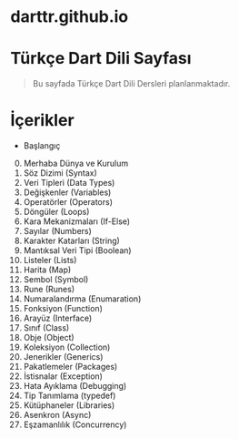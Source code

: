 # darttr.github.io

Türkçe Dart Dili Sayfası
========================


> Bu sayfada Türkçe Dart Dili Dersleri planlanmaktadır.

# İçerikler
- Başlangıç
0. Merhaba Dünya ve Kurulum
1. Söz Dizimi (Syntax)
2. Veri Tipleri (Data Types)
3. Değişkenler (Variables)
4. Operatörler (Operators)
5. Döngüler (Loops)
6. Kara Mekanizmaları (If-Else)
7. Sayılar (Numbers)
8. Karakter Katarları (String)
9. Mantıksal Veri Tipi (Boolean)
10. Listeler (Lists)
11. Harita (Map)
12. Sembol (Symbol)
13. Rune (Runes)
13. Numaralandırma (Enumaration)
14. Fonksiyon (Function)
15. Arayüz (Interface)
16. Sınıf (Class)
17. Obje (Object)
18. Koleksiyon (Collection)
19. Jenerikler (Generics)
20. Pakatlemeler (Packages)
21. İstisnalar (Exception)
22. Hata Ayıklama (Debugging)
23. Tip Tanımlama (typedef)
24. Kütüphaneler (Libraries)
25. Asenkron (Async)
26. Eşzamanlılık (Concurrency)
